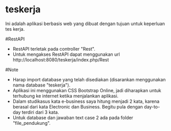 # teskerja
 Ini adalah aplikasi berbasis web yang dibuat dengan tujuan untuk keperluan tes kerja.
 
 #RestAPI
 * RestAPI terletak pada controller "Rest".
 * Untuk mengakses RestAPI dapat menggunakan url http://localhost:8080/teskerja/index.php/Rest
 
 #Note
 * Harap import database yang telah disediakan (disarankan menggunakan nama database "teskerja").
 * Aplikasi ini menggunakan CSS Bootstrap Online, jadi diharapkan untuk terhubung ke internet ketika menjalankan aplikasi.
 * Dalam studikasus kata e-business saya hitung menjadi 2 kata, karena berasal dari kata Electronic dan Business. Begitu pula dengan day-to-day terdiri dari 3 kata.
 * Untuk database dan jawaban text case 2 ada pada folder "file_pendukung".
 

